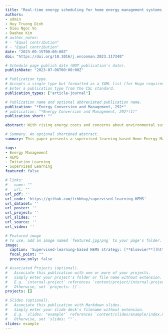 ```yaml
---
title: "Real-time energy scheduling for home energy management systems with an energy storage system and electric vehicle based on a supervised-learning-based strategy"
authors:
- admin
- Huy Truong Dinh
- Dieu Ngoc Vo
- Daehee Kim
# author_notes:
# - "Equal contribution"
# - "Equal contribution"
date: "2023-09-15T00:00:00Z"
doi: "https://doi.org/10.1016/j.enconman.2023.117340"

# Schedule page publish date (NOT publication's date).
publishDate: "2023-07-06T00:00:00Z"

# Publication type.
# Accepts a single type but formatted as a YAML list (for Hugo requirements).
# Enter a publication type from the CSL standard.
publication_types: ["article-journal"]

# Publication name and optional abbreviated publication name.
publication: "*Energy Conversion and Management, 292*"
# publication: "*Energy Conversion and Management, 292*(1)"
publication_short: ""

abstract: With rising energy costs and concerns about environmental sustainability, there is a growing need to deploy Home Energy Management Systems (HEMS) that can efficiently manage household energy consumption. This paper proposes a new supervised-learning-based strategy for optimal energy scheduling of an HEMS that considers the integration of energy storage systems (ESS) and electric vehicles (EVs). The proposed supervised-learning-based HEMS framework aims to optimize the energy costs of households by forecasting the energy demand and simultaneously scheduling the charging and discharging operations of ESS and EV. From the scenarios extracted from historical data, the HEMS optimization problem is solved using a mixed-integer linear programming (MILP) solver to collect the datasets on the optimal actions of the ESS and EV. Accordingly, a supervised learning method is used to learn the optimal actions of the MILP solver using deep neural networks (DNNs). Well-trained DNNs act as decision-making tools that are subsequently applied to predict near-optimal actions for ESS and EV based on real-time data. The effectiveness of the proposed method is demonstrated through simulation results and compared with deep reinforcement learning-based and forecasting-based methods. The results show that the proposed method can significantly reduce energy costs and improve the efficiency of ESS and EV operations. Overall, the proposed supervised-learning-based HEMS offers a practical and effective solution for residential energy management.

# Summary. An optional shortened abstract.
summary: This paper presents a supervised-learning-based Home Energy Management System (HEMS) that optimizes household energy costs by forecasting demand and scheduling energy storage and electric vehicle operations, significantly improving efficiency.

tags:
- Energy Management
- HEMS
- Imitation Learning
- Supervised Learning
featured: false

# links:
# - name: ""
#   url: ""
url_pdf: ''
url_code: 'https://github.com/trhbhuy/supervised-learning-HEMS'
url_dataset: ''
url_poster: ''
url_project: ''
url_slides: ''
url_source: ''
url_video: ''

# Featured image
# To use, add an image named `featured.jpg/png` to your page's folder. 
image:
  caption: 'Supervised-learning-based HEMS strategy: [**Elsevier**](https://ars.els-cdn.com/content/image/1-s2.0-S0196890423006866-gr2_lrg.jpg)'
  focal_point: ""
  preview_only: false

# Associated Projects (optional).
#   Associate this publication with one or more of your projects.
#   Simply enter your project's folder or file name without extension.
#   E.g. `internal-project` references `content/project/internal-project/index.md`.
#   Otherwise, set `projects: []`.
projects: []

# Slides (optional).
#   Associate this publication with Markdown slides.
#   Simply enter your slide deck's filename without extension.
#   E.g. `slides: "example"` references `content/slides/example/index.md`.
#   Otherwise, set `slides: ""`.
slides: example
---
```


<!-- {{% callout note %}}
Click the *Cite* button above to demo the feature to enable visitors to import publication metadata into their reference management software.
{{% /callout %}}

{{% callout note %}}
Create your slides in Markdown - click the *Slides* button to check out the example.
{{% /callout %}}

Add the publication's **full text** or **supplementary notes** here. You can use rich formatting such as including [code, math, and images](https://docs.hugoblox.com/content/writing-markdown-latex/). -->
